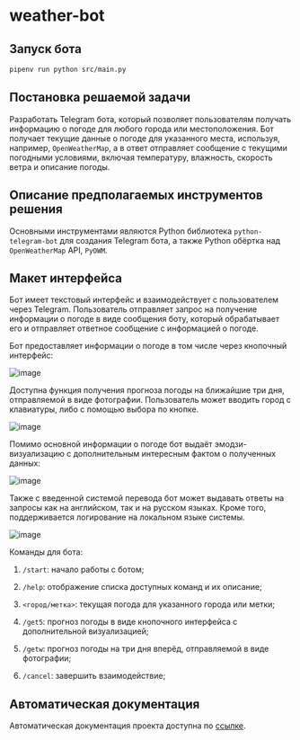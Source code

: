 # weather-bot

## Запуск бота

``` bash
pipenv run python src/main.py 
```

## Постановка решаемой задачи

Разработать Telegram бота, который позволяет пользователям получать информацию о погоде для любого города или
местоположения.
Бот получает текущие данные о погоде для указанного места, используя, например, `OpenWeatherMap`, а в ответ
отправляет сообщение с текущими погодными условиями, включая температуру, влажность, скорость ветра и описание погоды.

## Описание предполагаемых инструментов решения

Основными инструментами являются Python библиотека `python-telegram-bot` для создания Telegram бота, а также
Python обёртка над `OpenWeatherMap` API, `PyOWM`.

## Макет интерфейса

Бот имеет текстовый интерфейс и взаимодействует с пользователем через Telegram.
Пользователь отправляет запрос на получение информации о погоде в виде сообщения боту,
который обрабатывает его и отправляет ответное сообщение с информацией о погоде.

Бот предоставляет информации о погоде в том числе через кнопочный интерфейс:

![image](https://raw.githubusercontent.com/Sidl419/weather-bot/master/.github/images/buttons.jpg)

Доступна функция получения прогноза погоды на ближайшие три дня, отправляемой в виде фотографии. Пользователь может вводить город с клавиатуры, либо с помощью выбора по кнопке.

![image](https://raw.githubusercontent.com/Sidl419/weather-bot/master/.github/images/forecast.jpg)

Помимо основной информации о погоде бот выдаёт эмодзи-визуализацию с дополнительным интересным фактом о полученных данных:

![image](https://raw.githubusercontent.com/Sidl419/weather-bot/master/.github/images/message.jpg)

Также с введенной системой перевода бот может выдавать ответы на запросы как на английском, так и на русском языках.
Кроме того, поддерживается логирование на локальном языке системы.

![image](https://raw.githubusercontent.com/Sidl419/weather-bot/master/.github/images/ru_lang.jpg)

Команды для бота:

1. `/start`: начало работы с ботом;

2. `/help`: отображение списка доступных команд и их описание;

3. `<город/метка>`: текущая погода для указанного города или метки;

4. `/get5`: прогноз погоды в виде кнопочного интерфейса с дополнительной визуализацией;

5. `/getw`: прогноз погоды на три дня вперёд, отправляемой в виде фотографии;

6. `/cancel`: завершить взаимодействие;


## Автоматическая документация

Автоматическая документация проекта доступна по [ссылке](https://sidl419.github.io/weather-bot).
